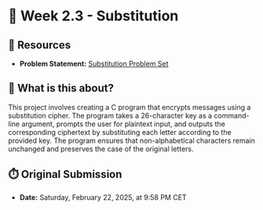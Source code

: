 # 🔐 Week 2.3 - Substitution

## 🔗 Resources
- **Problem Statement:** [Substitution Problem Set](https://cs50.harvard.edu/x/2025/psets/2/substitution/)

## 🧠 What is this about?
This project involves creating a C program that encrypts messages using a substitution cipher. The program takes a 26-character key as a command-line argument, prompts the user for plaintext input, and outputs the corresponding ciphertext by substituting each letter according to the provided key. The program ensures that non-alphabetical characters remain unchanged and preserves the case of the original letters.

## ⏱️ Original Submission
- **Date:** Saturday, February 22, 2025, at 9:58 PM CET
